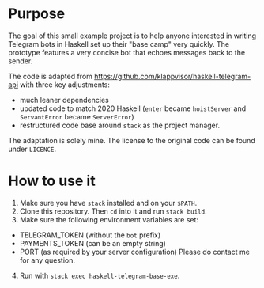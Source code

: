 # Purpose
The goal of this small example project is to help anyone interested in writing Telegram bots in Haskell set up their "base camp" very quickly. The prototype features a very concise bot that echoes messages back to the sender.

The code is adapted from https://github.com/klappvisor/haskell-telegram-api with three key adjustments:
* much leaner dependencies
* updated code to match 2020 Haskell (`enter` became `hoistServer` and `ServantError` became `ServerError`)
* restructured code base around `stack` as the project manager. 

The adaptation is solely mine. The license to the original code can be found under `LICENCE`.

# How to use it
1. Make sure you have `stack` installed and on your `$PATH`.
2. Clone this repository. Then `cd` into it and run `stack build`.
3. Make sure the following environment variables are set:
  - TELEGRAM_TOKEN (without the `bot` prefix)
  - PAYMENTS_TOKEN (can be an empty string)
  - PORT (as required by your server configuration)
Please do contact me for any question.
4. Run with `stack exec haskell-telegram-base-exe`. 
